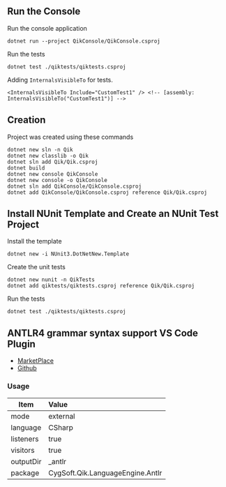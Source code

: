 
## Run the Console
Run the console application
```
dotnet run --project QikConsole/QikConsole.csproj
```
Run the tests
```
dotnet test ./qiktests/qiktests.csproj
```
Adding `InternalsVisibleTo` for tests.
```
<InternalsVisibleTo Include="CustomTest1" /> <!-- [assembly: InternalsVisibleTo("CustomTest1")] -->
```

## Creation
Project was created using these commands

```
dotnet new sln -n Qik
dotnet new classlib -o Qik
dotnet sln add Qik/Qik.csproj
dotnet build
dotnet new console QikConsole
dotnet new console -o QikConsole
dotnet sln add QikConsole/QikConsole.csproj
dotnet add QikConsole/QikConsole.csproj reference Qik/Qik.csproj
```
## Install NUnit Template and Create an NUnit Test Project
Install the template
```
dotnet new -i NUnit3.DotNetNew.Template
```
Create the unit tests
```
dotnet new nunit -n QikTests
dotnet add qiktests/qiktests.csproj reference Qik/Qik.csproj
```
Run the tests
```
dotnet test ./qiktests/qiktests.csproj
```

## ANTLR4 grammar syntax support VS Code Plugin

- [MarketPlace](https://marketplace.visualstudio.com/items?itemName=mike-lischke.vscode-antlr4&ssr=false#qna)
- [Github](https://github.com/mike-lischke/vscode-antlr4)

### Usage

 Item | Value |
| --- | :--- |
| mode | external  |
| language | CSharp  |
| listeners | true  |
| visitors | true  |
| outputDir | _antlr  |
| package | CygSoft.Qik.LanguageEngine.Antlr  |